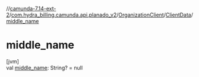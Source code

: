 //[camunda-7.14-ext-2](../../../../index.md)/[com.hydra_billing.camunda.api.planado_v2](../../index.md)/[OrganizationClient](../index.md)/[ClientData](index.md)/[middle_name](middle_name.md)

# middle_name

[jvm]\
val [middle_name](middle_name.md): String? = null
